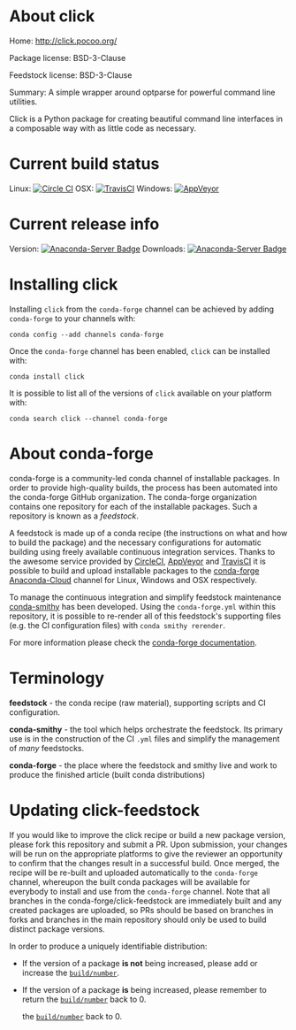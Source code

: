 About click
===========

Home: http://click.pocoo.org/

Package license: BSD-3-Clause

Feedstock license: BSD-3-Clause

Summary: A simple wrapper around optparse for powerful command line utilities.

Click is a Python package for creating beautiful command line interfaces
in a composable way with as little code as necessary.


Current build status
====================

Linux: [![Circle CI](https://circleci.com/gh/conda-forge/click-test-feedstock.svg?style=shield)](https://circleci.com/gh/conda-forge/click-test-feedstock)
OSX: [![TravisCI](https://travis-ci.com/conda-forge/click-test-feedstock.svg?branch=master)](https://travis-ci.com/conda-forge/click-test-feedstock)
Windows: [![AppVeyor](https://ci.appveyor.com/api/projects/status/github/conda-forge/click-test-feedstock?svg=True)](https://ci.appveyor.com/project/conda-forge/click-test-feedstock/branch/master)

Current release info
====================
Version: [![Anaconda-Server Badge](https://anaconda.org/conda-forge/click/badges/version.svg)](https://anaconda.org/conda-forge/click)
Downloads: [![Anaconda-Server Badge](https://anaconda.org/conda-forge/click/badges/downloads.svg)](https://anaconda.org/conda-forge/click)

Installing click
================

Installing `click` from the `conda-forge` channel can be achieved by adding `conda-forge` to your channels with:

```
conda config --add channels conda-forge
```

Once the `conda-forge` channel has been enabled, `click` can be installed with:

```
conda install click
```

It is possible to list all of the versions of `click` available on your platform with:

```
conda search click --channel conda-forge
```


About conda-forge
=================

conda-forge is a community-led conda channel of installable packages.
In order to provide high-quality builds, the process has been automated into the
conda-forge GitHub organization. The conda-forge organization contains one repository
for each of the installable packages. Such a repository is known as a *feedstock*.

A feedstock is made up of a conda recipe (the instructions on what and how to build
the package) and the necessary configurations for automatic building using freely
available continuous integration services. Thanks to the awesome service provided by
[CircleCI](https://circleci.com/), [AppVeyor](https://www.appveyor.com/)
and [TravisCI](https://travis-ci.com/) it is possible to build and upload installable
packages to the [conda-forge](https://anaconda.org/conda-forge)
[Anaconda-Cloud](https://anaconda.org/) channel for Linux, Windows and OSX respectively.

To manage the continuous integration and simplify feedstock maintenance
[conda-smithy](https://github.com/conda-forge/conda-smithy) has been developed.
Using the ``conda-forge.yml`` within this repository, it is possible to re-render all of
this feedstock's supporting files (e.g. the CI configuration files) with ``conda smithy rerender``.

For more information please check the [conda-forge documentation](https://conda-forge.org/docs/).

Terminology
===========

**feedstock** - the conda recipe (raw material), supporting scripts and CI configuration.

**conda-smithy** - the tool which helps orchestrate the feedstock.
                   Its primary use is in the construction of the CI ``.yml`` files
                   and simplify the management of *many* feedstocks.

**conda-forge** - the place where the feedstock and smithy live and work to
                  produce the finished article (built conda distributions)


Updating click-feedstock
========================

If you would like to improve the click recipe or build a new
package version, please fork this repository and submit a PR. Upon submission,
your changes will be run on the appropriate platforms to give the reviewer an
opportunity to confirm that the changes result in a successful build. Once
merged, the recipe will be re-built and uploaded automatically to the
`conda-forge` channel, whereupon the built conda packages will be available for
everybody to install and use from the `conda-forge` channel.
Note that all branches in the conda-forge/click-feedstock are
immediately built and any created packages are uploaded, so PRs should be based
on branches in forks and branches in the main repository should only be used to
build distinct package versions.

In order to produce a uniquely identifiable distribution:
 * If the version of a package **is not** being increased, please add or increase
   the [``build/number``](https://conda.io/docs/user-guide/tasks/build-packages/define-metadata.html#build-number-and-string).
 * If the version of a package **is** being increased, please remember to return
   the [``build/number``](https://conda.io/docs/user-guide/tasks/build-packages/define-metadata.html#build-number-and-string)
   back to 0.

   the [``build/number``](https://conda.pydata.org/docs/building/meta-yaml.html#build-number-and-string)
   back to 0.

